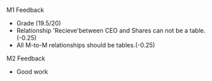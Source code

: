 M1 Feedback
* Grade (19.5/20)
* Relationship 'Recieve'between CEO and Shares can not be a table. (-0.25)
* All M-to-M relationships should be tables.(-0.25)

M2 Feedback
* Good work 
